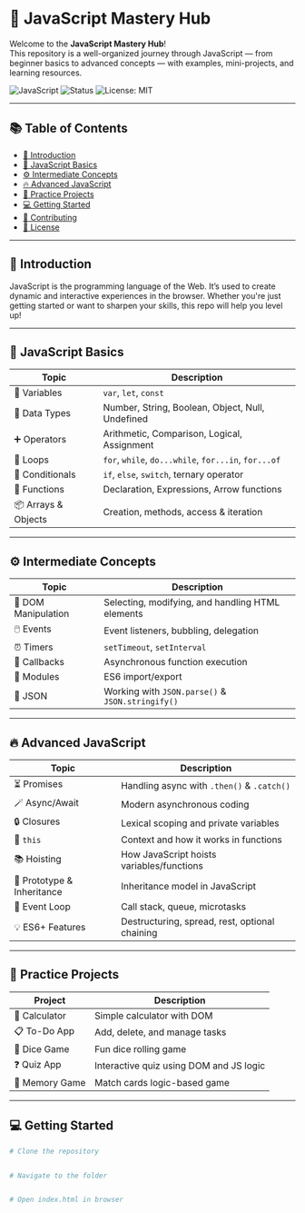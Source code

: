 # 🚀 JavaScript Mastery Hub

Welcome to the **JavaScript Mastery Hub**!  
This repository is a well-organized journey through JavaScript — from beginner basics to advanced concepts — with examples, mini-projects, and learning resources.

![JavaScript](https://img.shields.io/badge/JavaScript-F7DF1E?style=flat-square&logo=javascript&logoColor=black)
![Status](https://img.shields.io/badge/Status-Active-brightgreen?style=flat-square)
![License: MIT](https://img.shields.io/badge/License-MIT-blue.svg?style=flat-square)

---

## 📚 Table of Contents

- [📘 Introduction](#-introduction)
- [🧠 JavaScript Basics](#-javascript-basics)
- [⚙️ Intermediate Concepts](#️-intermediate-concepts)
- [🔥 Advanced JavaScript](#-advanced-javascript)
- [🧪 Practice Projects](#-practice-projects)
- [💻 Getting Started](#-getting-started)
- [🤝 Contributing](#-contributing)
- [📄 License](#-license)

---

## 📘 Introduction

JavaScript is the programming language of the Web. It’s used to create dynamic and interactive experiences in the browser. Whether you're just getting started or want to sharpen your skills, this repo will help you level up!

---

## 🧠 JavaScript Basics

| Topic | Description |
|-------|-------------|
| 📌 Variables | `var`, `let`, `const` |
| 🔢 Data Types | Number, String, Boolean, Object, Null, Undefined |
| ➕ Operators | Arithmetic, Comparison, Logical, Assignment |
| 🔁 Loops | `for`, `while`, `do...while`, `for...in`, `for...of` |
| 🧪 Conditionals | `if`, `else`, `switch`, ternary operator |
| 🧩 Functions | Declaration, Expressions, Arrow functions |
| 📦 Arrays & Objects | Creation, methods, access & iteration |

---

## ⚙️ Intermediate Concepts

| Topic | Description |
|-------|-------------|
| 📄 DOM Manipulation | Selecting, modifying, and handling HTML elements |
| 🖱️ Events | Event listeners, bubbling, delegation |
| ⏰ Timers | `setTimeout`, `setInterval` |
| 🔁 Callbacks | Asynchronous function execution |
| 📂 Modules | ES6 import/export |
| 🔄 JSON | Working with `JSON.parse()` & `JSON.stringify()` |

---

## 🔥 Advanced JavaScript

| Topic | Description |
|-------|-------------|
| ⏳ Promises | Handling async with `.then()` & `.catch()` |
| 🪄 Async/Await | Modern asynchronous coding |
| 🔒 Closures | Lexical scoping and private variables |
| 🎯 `this` | Context and how it works in functions |
| 📚 Hoisting | How JavaScript hoists variables/functions |
| 🧬 Prototype & Inheritance | Inheritance model in JavaScript |
| 🧠 Event Loop | Call stack, queue, microtasks |
| 💡 ES6+ Features | Destructuring, spread, rest, optional chaining |

---

## 🧪 Practice Projects

| Project | Description |
|---------|-------------|
| 🧮 Calculator | Simple calculator with DOM |
| 📋 To-Do App | Add, delete, and manage tasks |
| 🎲 Dice Game | Fun dice rolling game |
| ❓ Quiz App | Interactive quiz using DOM and JS logic |
| 🧠 Memory Game | Match cards logic-based game |

---

## 💻 Getting Started

```bash
# Clone the repository


# Navigate to the folder


# Open index.html in browser
